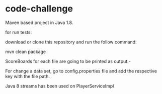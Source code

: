 # code-challenge

Maven based project in Java 1.8.

for run tests:
 
download or clone this repository and run the follow command:

mvn clean package

ScoreBoards for each file are going to be printed as output.-

For change a data set, go to config.properties file and add the respective key with the file path. 

Java 8 streams has been used on PlayerServiceImpl
